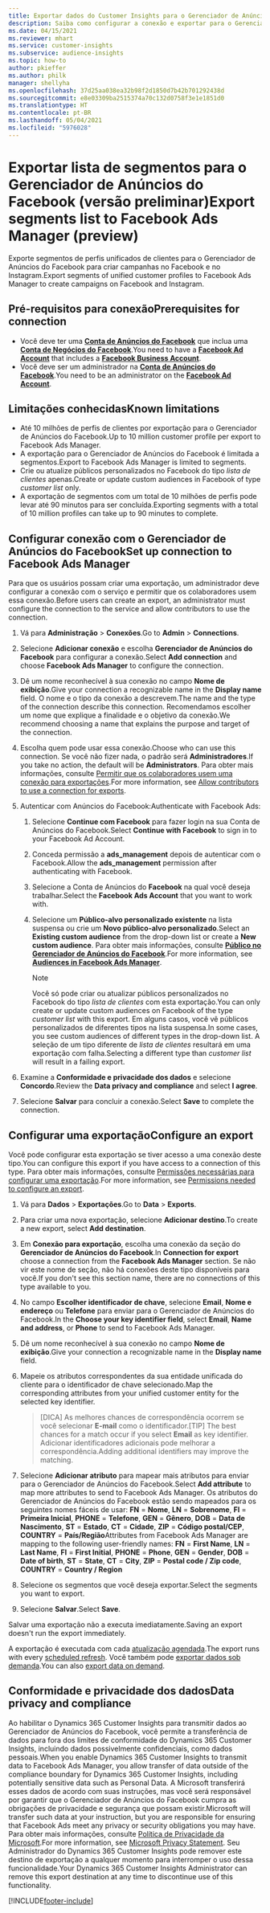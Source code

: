 ```yaml
---
title: Exportar dados do Customer Insights para o Gerenciador de Anúncios do Facebook
description: Saiba como configurar a conexão e exportar para o Gerenciador de Anúncios do Facebook.
ms.date: 04/15/2021
ms.reviewer: mhart
ms.service: customer-insights
ms.subservice: audience-insights
ms.topic: how-to
author: pkieffer
ms.author: philk
manager: shellyha
ms.openlocfilehash: 37d25aa038ea32b98f2d1850d7b42b701292438d
ms.sourcegitcommit: e8e03309ba2515374a70c132d0758f3e1e1851d0
ms.translationtype: HT
ms.contentlocale: pt-BR
ms.lasthandoff: 05/04/2021
ms.locfileid: "5976028"
---
```

# <a name="export-segments-list-to-facebook-ads-manager-preview"></a><span data-ttu-id="bd28c-103">Exportar lista de segmentos para o Gerenciador de Anúncios do Facebook (versão preliminar)</span><span class="sxs-lookup"><span data-stu-id="bd28c-103">Export segments list to Facebook Ads Manager (preview)</span></span>

<span data-ttu-id="bd28c-104">Exporte segmentos de perfis unificados de clientes para o Gerenciador de Anúncios do Facebook para criar campanhas no Facebook e no Instagram.</span><span class="sxs-lookup"><span data-stu-id="bd28c-104">Export segments of unified customer profiles to Facebook Ads Manager to create campaigns on Facebook and Instagram.</span></span>

## <a name="prerequisites-for-connection"></a><span data-ttu-id="bd28c-105">Pré-requisitos para conexão</span><span class="sxs-lookup"><span data-stu-id="bd28c-105">Prerequisites for connection</span></span>

- <span data-ttu-id="bd28c-106">Você deve ter uma [**Conta de Anúncios do Facebook**](https://www.facebook.com/business/learn/lessons/step-by-step-ads-manager-account) que inclua uma [**Conta de Negócios do Facebook**](https://business.facebook.com/).</span><span class="sxs-lookup"><span data-stu-id="bd28c-106">You need to have a [**Facebook Ad Account**](https://www.facebook.com/business/learn/lessons/step-by-step-ads-manager-account) that includes a [**Facebook Business Account**](https://business.facebook.com/).</span></span>
- <span data-ttu-id="bd28c-107">Você deve ser um administrador na [**Conta de Anúncios do Facebook**](https://www.facebook.com/business/learn/lessons/step-by-step-ads-manager-account).</span><span class="sxs-lookup"><span data-stu-id="bd28c-107">You need to be an administrator on the [**Facebook Ad Account**](https://www.facebook.com/business/learn/lessons/step-by-step-ads-manager-account).</span></span>

## <a name="known-limitations"></a><span data-ttu-id="bd28c-108">Limitações conhecidas</span><span class="sxs-lookup"><span data-stu-id="bd28c-108">Known limitations</span></span>

- <span data-ttu-id="bd28c-109">Até 10 milhões de perfis de clientes por exportação para o Gerenciador de Anúncios do Facebook.</span><span class="sxs-lookup"><span data-stu-id="bd28c-109">Up to 10 million customer profile per export to Facebook Ads Manager.</span></span>
- <span data-ttu-id="bd28c-110">A exportação para o Gerenciador de Anúncios do Facebook é limitada a segmentos.</span><span class="sxs-lookup"><span data-stu-id="bd28c-110">Export to Facebook Ads Manager is limited to segments.</span></span>
- <span data-ttu-id="bd28c-111">Crie ou atualize públicos personalizados no Facebook do tipo *lista de clientes* apenas.</span><span class="sxs-lookup"><span data-stu-id="bd28c-111">Create or update custom audiences in Facebook of type *customer list* only.</span></span>
- <span data-ttu-id="bd28c-112">A exportação de segmentos com um total de 10 milhões de perfis pode levar até 90 minutos para ser concluída.</span><span class="sxs-lookup"><span data-stu-id="bd28c-112">Exporting segments with a total of 10 million profiles can take up to 90 minutes to complete.</span></span>

## <a name="set-up-connection-to-facebook-ads-manager"></a><span data-ttu-id="bd28c-113">Configurar conexão com o Gerenciador de Anúncios do Facebook</span><span class="sxs-lookup"><span data-stu-id="bd28c-113">Set up connection to Facebook Ads Manager</span></span>

<span data-ttu-id="bd28c-114">Para que os usuários possam criar uma exportação, um administrador deve configurar a conexão com o serviço e permitir que os colaboradores usem essa conexão.</span><span class="sxs-lookup"><span data-stu-id="bd28c-114">Before users can create an export, an administrator must configure the connection to the service and allow contributors to use the connection.</span></span>

1. <span data-ttu-id="bd28c-115">Vá para **Administração** > **Conexões**.</span><span class="sxs-lookup"><span data-stu-id="bd28c-115">Go to **Admin** > **Connections**.</span></span>

1. <span data-ttu-id="bd28c-116">Selecione **Adicionar conexão** e escolha **Gerenciador de Anúncios do Facebook** para configurar a conexão.</span><span class="sxs-lookup"><span data-stu-id="bd28c-116">Select **Add connection** and choose **Facebook Ads Manager** to configure the connection.</span></span>

1. <span data-ttu-id="bd28c-117">Dê um nome reconhecível à sua conexão no campo **Nome de exibição**.</span><span class="sxs-lookup"><span data-stu-id="bd28c-117">Give your connection a recognizable name in the **Display name** field.</span></span> <span data-ttu-id="bd28c-118">O nome e o tipo da conexão a descrevem.</span><span class="sxs-lookup"><span data-stu-id="bd28c-118">The name and the type of the connection describe this connection.</span></span> <span data-ttu-id="bd28c-119">Recomendamos escolher um nome que explique a finalidade e o objetivo da conexão.</span><span class="sxs-lookup"><span data-stu-id="bd28c-119">We recommend choosing a name that explains the purpose and target of the connection.</span></span>

1. <span data-ttu-id="bd28c-120">Escolha quem pode usar essa conexão.</span><span class="sxs-lookup"><span data-stu-id="bd28c-120">Choose who can use this connection.</span></span> <span data-ttu-id="bd28c-121">Se você não fizer nada, o padrão será **Administradores**.</span><span class="sxs-lookup"><span data-stu-id="bd28c-121">If you take no action, the default will be **Administrators**.</span></span> <span data-ttu-id="bd28c-122">Para obter mais informações, consulte [Permitir que os colaboradores usem uma conexão para exportações](connections.md#allow-contributors-to-use-a-connection-for-exports).</span><span class="sxs-lookup"><span data-stu-id="bd28c-122">For more information, see [Allow contributors to use a connection for exports](connections.md#allow-contributors-to-use-a-connection-for-exports).</span></span>

1. <span data-ttu-id="bd28c-123">Autenticar com Anúncios do Facebook:</span><span class="sxs-lookup"><span data-stu-id="bd28c-123">Authenticate with Facebook Ads:</span></span> 

   1. <span data-ttu-id="bd28c-124">Selecione **Continue com Facebook** para fazer login na sua Conta de Anúncios do Facebook.</span><span class="sxs-lookup"><span data-stu-id="bd28c-124">Select **Continue with Facebook** to sign in to your Facebook Ad Account.</span></span>

   1. <span data-ttu-id="bd28c-125">Conceda permissão a **ads_management** depois de autenticar com o Facebook.</span><span class="sxs-lookup"><span data-stu-id="bd28c-125">Allow the **ads_management** permission after authenticating with Facebook.</span></span>

   1. <span data-ttu-id="bd28c-126">Selecione a Conta de Anúncios do **Facebook** na qual você deseja trabalhar.</span><span class="sxs-lookup"><span data-stu-id="bd28c-126">Select the **Facebook Ads Account** that you want to work with.</span></span>

   1. <span data-ttu-id="bd28c-127">Selecione um **Público-alvo personalizado existente** na lista suspensa ou crie um **Novo público-alvo personalizado**.</span><span class="sxs-lookup"><span data-stu-id="bd28c-127">Select an **Existing custom audience** from the drop-down list or create a **New custom audience**.</span></span> <span data-ttu-id="bd28c-128">Para obter mais informações, consulte [**Público no Gerenciador de Anúncios do Facebook**](https://www.facebook.com/business/help/744354708981227?id=2469097953376494).</span><span class="sxs-lookup"><span data-stu-id="bd28c-128">For more information, see [**Audiences in Facebook Ads Manager**](https://www.facebook.com/business/help/744354708981227?id=2469097953376494).</span></span>
      > [!NOTE]
      > <span data-ttu-id="bd28c-129">Você só pode criar ou atualizar públicos personalizados no Facebook do tipo *lista de clientes* com esta exportação.</span><span class="sxs-lookup"><span data-stu-id="bd28c-129">You can only create or update custom audiences on Facebook of the type *customer list* with this export.</span></span> <span data-ttu-id="bd28c-130">Em alguns casos, você vê públicos personalizados de diferentes tipos na lista suspensa.</span><span class="sxs-lookup"><span data-stu-id="bd28c-130">In some cases, you see custom audiences of different types in the drop-down list.</span></span> <span data-ttu-id="bd28c-131">A seleção de um tipo diferente de *lista de clientes* resultará em uma exportação com falha.</span><span class="sxs-lookup"><span data-stu-id="bd28c-131">Selecting a different type than *customer list* will result in a failing export.</span></span> 

1. <span data-ttu-id="bd28c-132">Examine a **Conformidade e privacidade dos dados** e selecione **Concordo**.</span><span class="sxs-lookup"><span data-stu-id="bd28c-132">Review the **Data privacy and compliance** and select **I agree**.</span></span>

1. <span data-ttu-id="bd28c-133">Selecione **Salvar** para concluir a conexão.</span><span class="sxs-lookup"><span data-stu-id="bd28c-133">Select **Save** to complete the connection.</span></span>

## <a name="configure-an-export"></a><span data-ttu-id="bd28c-134">Configurar uma exportação</span><span class="sxs-lookup"><span data-stu-id="bd28c-134">Configure an export</span></span>

<span data-ttu-id="bd28c-135">Você pode configurar esta exportação se tiver acesso a uma conexão deste tipo.</span><span class="sxs-lookup"><span data-stu-id="bd28c-135">You can configure this export if you have access to a connection of this type.</span></span> <span data-ttu-id="bd28c-136">Para obter mais informações, consulte [Permissões necessárias para configurar uma exportação](export-destinations.md#set-up-a-new-export).</span><span class="sxs-lookup"><span data-stu-id="bd28c-136">For more information, see [Permissions needed to configure an export](export-destinations.md#set-up-a-new-export).</span></span>

1. <span data-ttu-id="bd28c-137">Vá para **Dados** > **Exportações**.</span><span class="sxs-lookup"><span data-stu-id="bd28c-137">Go to **Data** > **Exports**.</span></span>

1. <span data-ttu-id="bd28c-138">Para criar uma nova exportação, selecione **Adicionar destino**.</span><span class="sxs-lookup"><span data-stu-id="bd28c-138">To create a new export, select **Add destination**.</span></span> 

1. <span data-ttu-id="bd28c-139">Em **Conexão para exportação**, escolha uma conexão da seção do **Gerenciador de Anúncios do Facebook**.</span><span class="sxs-lookup"><span data-stu-id="bd28c-139">In **Connection for export** choose a connection from the **Facebook Ads Manager** section.</span></span> <span data-ttu-id="bd28c-140">Se não vir este nome de seção, não há conexões deste tipo disponíveis para você.</span><span class="sxs-lookup"><span data-stu-id="bd28c-140">If you don't see this section name, there are no connections of this type available to you.</span></span>

1. <span data-ttu-id="bd28c-141">No campo **Escolher identificador de chave**, selecione **Email**, **Nome e endereço** ou **Telefone** para enviar para o Gerenciador de Anúncios do Facebook.</span><span class="sxs-lookup"><span data-stu-id="bd28c-141">In the **Choose your key identifier field**, select **Email**, **Name and address**, or **Phone** to send to Facebook Ads Manager.</span></span> 

1. <span data-ttu-id="bd28c-142">Dê um nome reconhecível à sua conexão no campo **Nome de exibição**.</span><span class="sxs-lookup"><span data-stu-id="bd28c-142">Give your connection a recognizable name in the **Display name** field.</span></span>

1. <span data-ttu-id="bd28c-143">Mapeie os atributos correspondentes da sua entidade unificada do cliente para o identificador de chave selecionado.</span><span class="sxs-lookup"><span data-stu-id="bd28c-143">Map the corresponding attributes from your unified customer entity for the selected key identifier.</span></span>
   > <span data-ttu-id="bd28c-144">[DICA] As melhores chances de correspondência ocorrem se você selecionar **E-mail** como o identificador.</span><span class="sxs-lookup"><span data-stu-id="bd28c-144">[TIP] The best chances for a match occur if you select **Email** as key identifier.</span></span> <span data-ttu-id="bd28c-145">Adicionar identificadores adicionais pode melhorar a correspondência.</span><span class="sxs-lookup"><span data-stu-id="bd28c-145">Adding additional identifiers may improve the matching.</span></span>

1. <span data-ttu-id="bd28c-146">Selecione **Adicionar atributo** para mapear mais atributos para enviar para o Gerenciador de Anúncios do Facebook.</span><span class="sxs-lookup"><span data-stu-id="bd28c-146">Select **Add attribute** to map more attributes to send to Facebook Ads Manager.</span></span> <span data-ttu-id="bd28c-147">Os atributos do Gerenciador de Anúncios do Facebook estão sendo mapeados para os seguintes nomes fáceis de usar: **FN** = **Nome**, **LN** = **Sobrenome**, **FI** = **Primeira Inicial**, **PHONE** = **Telefone**, **GEN** = **Gênero**, **DOB** = **Data de Nascimento**, **ST** = **Estado**, **CT** = **Cidade**, **ZIP** = **Código postal/CEP**, **COUNTRY** = **País/Região**</span><span class="sxs-lookup"><span data-stu-id="bd28c-147">Attributes from Facebook Ads Manager are mapping to the following user-friendly names: **FN** = **First Name**, **LN** = **Last Name**, **FI** = **First Initial**, **PHONE** = **Phone**, **GEN** = **Gender**, **DOB** = **Date of birth**, **ST** = **State**, **CT** = **City**, **ZIP** = **Postal code / Zip code**, **COUNTRY** = **Country / Region**</span></span>

1. <span data-ttu-id="bd28c-148">Selecione os segmentos que você deseja exportar.</span><span class="sxs-lookup"><span data-stu-id="bd28c-148">Select the segments you want to export.</span></span>

1. <span data-ttu-id="bd28c-149">Selecione **Salvar**.</span><span class="sxs-lookup"><span data-stu-id="bd28c-149">Select **Save**.</span></span>

<span data-ttu-id="bd28c-150">Salvar uma exportação não a executa imediatamente.</span><span class="sxs-lookup"><span data-stu-id="bd28c-150">Saving an export doesn't run the export immediately.</span></span>

<span data-ttu-id="bd28c-151">A exportação é executada com cada [atualização agendada](system.md#schedule-tab).</span><span class="sxs-lookup"><span data-stu-id="bd28c-151">The export runs with every [scheduled refresh](system.md#schedule-tab).</span></span> <span data-ttu-id="bd28c-152">Você também pode [exportar dados sob demanda](export-destinations.md#run-exports-on-demand).</span><span class="sxs-lookup"><span data-stu-id="bd28c-152">You can also [export data on demand](export-destinations.md#run-exports-on-demand).</span></span> 

## <a name="data-privacy-and-compliance"></a><span data-ttu-id="bd28c-153">Conformidade e privacidade dos dados</span><span class="sxs-lookup"><span data-stu-id="bd28c-153">Data privacy and compliance</span></span>

<span data-ttu-id="bd28c-154">Ao habilitar o Dynamics 365 Customer Insights para transmitir dados ao Gerenciador de Anúncios do Facebook, você permite a transferência de dados para fora dos limites de conformidade do Dynamics 365 Customer Insights, incluindo dados possivelmente confidenciais, como dados pessoais.</span><span class="sxs-lookup"><span data-stu-id="bd28c-154">When you enable Dynamics 365 Customer Insights to transmit data to Facebook Ads Manager, you allow transfer of data outside of the compliance boundary for Dynamics 365 Customer Insights, including potentially sensitive data such as Personal Data.</span></span> <span data-ttu-id="bd28c-155">A Microsoft transferirá esses dados de acordo com suas instruções, mas você será responsável por garantir que o Gerenciador de Anúncios do Facebook cumpra as obrigações de privacidade e segurança que possam existir.</span><span class="sxs-lookup"><span data-stu-id="bd28c-155">Microsoft will transfer such data at your instruction, but you are responsible for ensuring that Facebook Ads meet any privacy or security obligations you may have.</span></span> <span data-ttu-id="bd28c-156">Para obter mais informações, consulte [Política de Privacidade da Microsoft](https://go.microsoft.com/fwlink/?linkid=396732).</span><span class="sxs-lookup"><span data-stu-id="bd28c-156">For more information, see [Microsoft Privacy Statement](https://go.microsoft.com/fwlink/?linkid=396732).</span></span>
<span data-ttu-id="bd28c-157">Seu Administrador do Dynamics 365 Customer Insights pode remover este destino de exportação a qualquer momento para interromper o uso dessa funcionalidade.</span><span class="sxs-lookup"><span data-stu-id="bd28c-157">Your Dynamics 365 Customer Insights Administrator can remove this export destination at any time to discontinue use of this functionality.</span></span>


[!INCLUDE[footer-include](../includes/footer-banner.md)]
